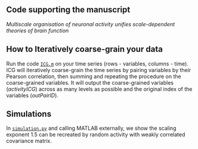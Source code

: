 ## Code supporting the manuscript

*Multiscale organisation of neuronal activity unifies scale-dependent theories of brain function*

## How to Iteratively coarse-grain your data

Run the code [`ICG.m`](ICG.m) on your time series (rows - variables, columns - time).
ICG will iteratively coarse-grain the time series by pairing variables by their Pearson correlation,
then summing and repeating the procedure on the coarse-grained variables.
It will output the coarse-grained variables (*activityICG*) across as many levels as possible and the original index of the variables (*outPairID*).

## Simulations

In [`simulation.py`](simulation.py) and calling MATLAB externally, we show the scaling exponent 1.5 can be recreated by random activity with weakly correlated covariance matrix.
